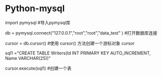 # Python-mysql
import pymysql  #导入pymysql库

db = pymysql.connect("127.0.0.1","root","root","data_test" )  #打开数据库连接

cursor = db.cursor()  #使用 cursor() 方法创建一个游标对象 cursor 

sql1 ="CREATE TABLE Writers(Id INT PRIMARY KEY AUTO_INCREMENT, Name VARCHAR(25))"

cursor.execute(sql1)  #创建一个表 

